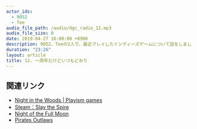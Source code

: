 ```yaml
---
actor_ids:
  - 9052
  - Tee
audio_file_path: /audio/dgc_radio_12.mp3
audio_file_size: 0
date: 2019-04-27 16:00:00 +0900
description: 9052、Teeの2人で、最近プレイしたインディーズゲームについて話をしました。
duration: "23:26"
layout: article
title: 12. 一周年だけどいつもどおり
---
```


## 関連リンク

- [Night in the Woods | Playism games](http://publishing.playism.jp/nitw)
- [Steam：Slay the Spire](https://store.steampowered.com/app/646570/Slay_the_Spire/?l=japanese)
- [‎Night of the Full Moon](https://itunes.apple.com/jp/app/night-of-the-full-moon/id1278845241?mt=8)
- ‎[Pirates Outlaws](https://itunes.apple.com/jp/app/pirates-outlaws/id1442776789?mt=8)